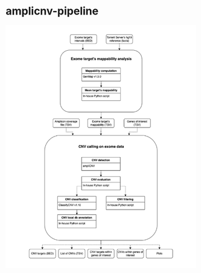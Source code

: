 # amplicnv-pipeline
![pipeline overview](https://github.com/ip4-team/amplicnv-pipeline/blob/main/pipeline_overview.png?raw=true)
